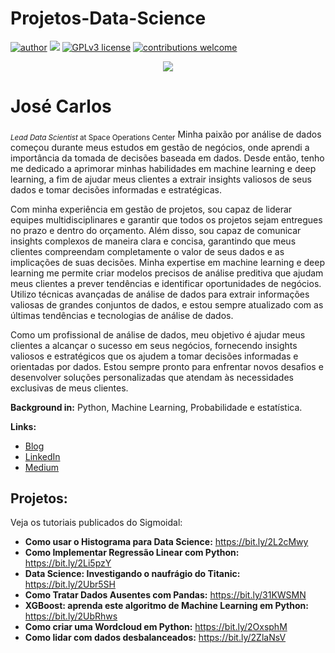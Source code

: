 # Projetos-Data-Science
[![author](https://img.shields.io/badge/author-carlosfab-red.svg)](https://www.linkedin.com/in/carlosfab) [![](https://img.shields.io/badge/python-3.7+-blue.svg)](https://www.python.org/downloads/release/python-365/) [![GPLv3 license](https://img.shields.io/badge/License-GPLv3-blue.svg)](http://perso.crans.org/besson/LICENSE.html) [![contributions welcome](https://img.shields.io/badge/contributions-welcome-brightgreen.svg?style=flat)](https://github.com/carlosfab/data_science/issues)

<p align="center">
  <img src="banner.png" >
</p>

# José Carlos
<sub>*Lead Data Scientist* at Space Operations Center</sub>
Minha paixão por análise de dados começou durante meus estudos em gestão de negócios, onde aprendi a importância da tomada de decisões baseada em dados. Desde então, tenho me dedicado a aprimorar minhas habilidades em machine learning e deep learning, a fim de ajudar meus clientes a extrair insights valiosos de seus dados e tomar decisões informadas e estratégicas.

Com minha experiência em gestão de projetos, sou capaz de liderar equipes multidisciplinares e garantir que todos os projetos sejam entregues no prazo e dentro do orçamento. Além disso, sou capaz de comunicar insights complexos de maneira clara e concisa, garantindo que meus clientes compreendam completamente o valor de seus dados e as implicações de suas decisões.
Minha expertise em machine learning e deep learning me permite criar modelos precisos de análise preditiva que ajudam meus clientes a prever tendências e identificar oportunidades de negócios. Utilizo técnicas avançadas de análise de dados para extrair informações valiosas de grandes conjuntos de dados, e estou sempre atualizado com as últimas tendências e tecnologias de análise de dados.

Como um profissional de análise de dados, meu objetivo é ajudar meus clientes a alcançar o sucesso em seus negócios, fornecendo insights valiosos e estratégicos que os ajudem a tomar decisões informadas e orientadas por dados. Estou sempre pronto para enfrentar novos desafios e desenvolver soluções personalizadas que atendam às necessidades exclusivas de meus clientes.


**Background in:** Python, Machine Learning, Probabilidade e estatística.

**Links:**
* [Blog](https://sigmoidal.ai)
* [LinkedIn](https://www.linkedin.com/in/carlosfab)
* [Medium](https://www.medium.com)


## Projetos:
Veja os tutoriais publicados do Sigmoidal:

* **Como usar o Histograma para Data Science:** https://bit.ly/2L2cMwy
* **Como Implementar Regressão Linear com Python:** https://bit.ly/2Li5pzY
* **Data Science: Investigando o naufrágio do Titanic:** https://bit.ly/2Ubr5SH
* **Como Tratar Dados Ausentes com Pandas:** https://bit.ly/31KWSMN
* **XGBoost: aprenda este algoritmo de Machine Learning em Python:** https://bit.ly/2UbRhws
* **Como criar uma Wordcloud em Python:** https://bit.ly/2OxsphM
* **Como lidar com dados desbalanceados:** https://bit.ly/2ZlaNsV
